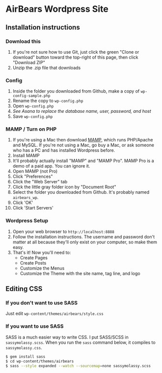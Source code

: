 # AirBears Wordpress Site

## Installation instructions

### Download this

1. If you're not sure how to use Git, just click the green "Clone or download" button toward the top-right of this page, then click "Download ZIP"
1. Unzip the .zip file that downloads

### Config

1. Inside the folder you downloaded from Github, make a copy of `wp-config-sample.php`
1. Rename the copy to `wp-config.php`
1. Open `wp-config.php`
1. *See Asana to replace the database name, user, password, and host*
1. Save `wp-config.php`

### MAMP / Turn on PHP

1. If you're using a Mac then download [MAMP](https://www.mamp.info/en/), which runs PHP/Apache and MySQL. If you're not using a Mac, go buy a Mac, or ask someone who has a PC and has installed Wordpress before.
1. Install MAMP
1. It'll probably actually install "MAMP" and "MAMP Pro". MAMP Pro is a demo of a paid app. You can ignore it.
1. Open MAMP (not Pro)
1. Click "Preferences"
1. Click the "Web Server" tab
1. Click the little gray folder icon by "Document Root"
1. Select the folder you downloaded from Github. It's probably named `airbears_wp`.
1. Click 'OK'
1. Click 'Start Servers'

### Wordpress Setup

1. Open your web browser to `http://localhost:8888`
1. Follow the installation instructions. The username and password don't matter at all because they'll only exist on your computer, so make them easy.
1. That's it! Now you'll need to:
	* Create Pages
	* Create Posts
	* Customize the Menus
	* Customize the Theme with the site name, tag line, and logo

## Editing CSS

### If you don't want to use SASS

Just edit `wp-content/themes/airbears/style.css`

### If you want to use SASS

SASS is a much easier way to write CSS. I put SASS/SCSS in `sassymolassy.scss`. When you run the `sass` command below, it compiles to `sassymolassy.css`.

```sh
$ gem install sass
$ cd wp-content/themes/airbears
$ sass --style expanded --watch --sourcemap=none sassymolassy.scss
```
